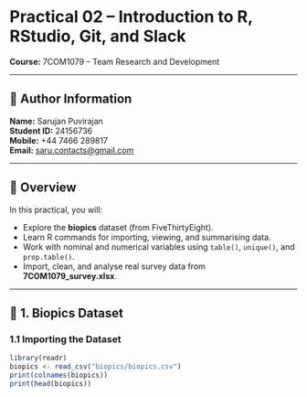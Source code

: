 # Practical 02 – Introduction to R, RStudio, Git, and Slack  
**Course:** 7COM1079 – Team Research and Development  

---

## 👤 Author Information
**Name:** Sarujan Puvirajan  
**Student ID:** 24156736  
**Mobile:** +44 7466 289817  
**Email:** [saru.contacts@gmail.com](mailto:saru.contacts@gmail.com)  

---

## 🧠 Overview
In this practical, you will:
- Explore the **biopics** dataset (from FiveThirtyEight).  
- Learn R commands for importing, viewing, and summarising data.  
- Work with nominal and numerical variables using `table()`, `unique()`, and `prop.table()`.  
- Import, clean, and analyse real survey data from **7COM1079_survey.xlsx**.  

---

## 📂 1. Biopics Dataset

### 1.1 Importing the Dataset
```r
library(readr)
biopics <- read_csv("biopics/biopics.csv")
print(colnames(biopics))
print(head(biopics))
